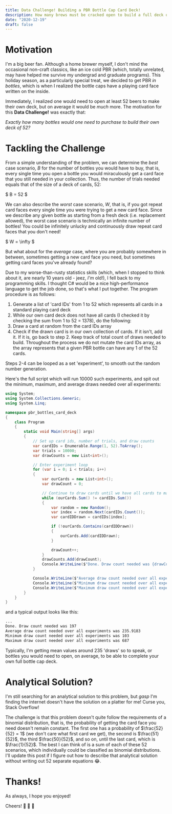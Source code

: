 ```yaml
---
title: Data Challenge! Building a PBR Bottle Cap Card Deck!
description: How many brews must be cracked open to build a full deck of 52?
date: "2020-12-19"
draft: false
---
```


# Motivation

I'm a big beer fan. Although a home brewer myself, I don't mind the occasional non-craft classics, like an ice cold PBR (which, totally unrelated, may have helped me survive my undergrad and graduate programs). This holiday season, as a particularly special treat, we decided to get PBR _in bottles_, which is when I realized the bottle caps have a playing card face written on the inside. 

Immediately, I realized one would need to open at least 52 beers to make their own deck, but on average it would be _much_ more. The motivation for this **Data Challenge!** was exactly that:
 
_Exactly how many bottles would one need to purchase to build their own deck of 52?_

# Tackling the Challenge

From a simple understanding of the problem, we can determine the _best_ case scenario, $B$ for the number of bottles you would have to buy, that is, every single time you open a bottle you would miraculously get a card face that you still needed in your collection. Thus, the number of trials needed equals that of the size of a deck of cards, 52:

$
B = 52
$

We can also describe the _worst_ case scenario, $W$, that is, if you got repeat card faces every single time you were trying to get a new card face. Since we describe any given bottle as starting from a fresh deck (i.e. replacement allowed), the worst case scenario is technically an infinite number of bottles! You could be infinitely unlucky and continuously draw repeat card faces that you don't need!

$
W = \infty
$

But what about for the _average_ case, where you are probably somewhere in between, sometimes getting a new card face you need, but sometimes getting card faces you've already found?

Due to my worse-than-rusty statistics skills (which, when I stopped to think about it, are nearly 10 years old - jeez, _I'm_ old!), I fell back to my programming skills. I thought C# would be a nice high-performance language to get the job done, so that's what I put together. The program procedure is as follows:

1. Generate a list of 'card IDs' from 1 to 52 which represents all cards in a standard playing card deck
2. While our own card deck does not have all cards (I checked it by checking the sum from 1 to 52 = 1378), do the following:
3. Draw a card at random from the card IDs array
4. Check if the drawn card is in our own collection of cards. If it isn't, add it. If it is, go back to step 2. Keep track of total count of draws needed to build. Throughout the process we do not mutate the card IDs array, as the array represents that a given PBR bottle can have any 1 of the 52 cards.

Steps 2-4 can be looped as a set 'experiment', to smooth out the random number generation.

Here's the full script which will run 10000 such experiments, and spit out the minimum, maximum, and average draws needed over all experiments:

```csharp
using System;
using System.Collections.Generic;
using System.Linq;

namespace pbr_bottles_card_deck
{
    class Program
    {
        static void Main(string[] args)
        {
            // Set up card ids, number of trials, and draw counts
            var cardIDs = Enumerable.Range(1, 52).ToArray();
            var trials = 10000;
            var drawCounts = new List<int>();

            // Enter experiment loop
            for (var i = 0; i < trials; i++)
            {
                var ourCards = new List<int>();
                var drawCount = 0;

                // Continue to draw cards until we have all cards to make a deck
                while (ourCards.Sum() != cardIDs.Sum())
                {
                    var random = new Random();
                    var index = random.Next(cardIDs.Count());
                    var cardIDDrawn = cardIDs[index];

                    if (!ourCards.Contains(cardIDDrawn))
                    {
                        ourCards.Add(cardIDDrawn);
                    }

                    drawCount++;
                }
                drawCounts.Add(drawCount);
                Console.WriteLine($"Done. Draw count needed was {drawCount}");
            }

            Console.WriteLine($"Average draw count needed over all experiments was {drawCounts.Average()}");
            Console.WriteLine($"Minimum draw count needed over all experiments was {drawCounts.Min()}");
            Console.WriteLine($"Maximum draw count needed over all experiments was {drawCounts.Max()}");
        }
    }
}
```

and a typical output looks like this:

```bash
...
Done. Draw count needed was 197
Average draw count needed over all experiments was 235.9183
Minimum draw count needed over all experiments was 103
Maximum draw count needed over all experiments was 687
```

Typically, I'm getting mean values around 235 'draws' so to speak, or bottles you would need to open, on average, to be able to complete your own full bottle cap deck.

# Analytical Solution?

I'm still searching for an analytical solution to this problem, but *gasp* I'm finding the internet doesn't have the solution on a platter for me! Curse you, Stack Overflow!

The challenge is that this problem doesn't quite follow the requirements of a binomial distribution, that is, the probability of getting the card face you need doesn't remain constant. The first one has a probability of $\frac{52}{52} = 1$ (we don't care what first card we get), the second is $\frac{51}{52}$, the third $\frac{50}{52}$, and so on, until the last card, which is $\frac{1}{52}$. The best I can think of is a sum of each of these 52 scenarios, which individually could be classified as binomial distributions. I'll update this post if I figure out how to describe that analytical solution without writing out 52 separate equations 😂.

# Thanks!

As always, I hope you enjoyed!

Cheers! 🍺 🍺 🍺


